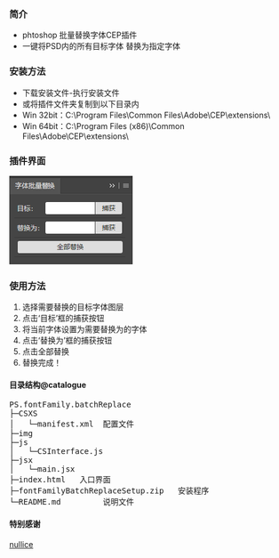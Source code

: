 ### 简介
- phtoshop 批量替换字体CEP插件
- 一键将PSD内的所有目标字体 替换为指定字体

### 安装方法
- 下载安装文件-执行安装文件
- 或将插件文件夹复制到以下目录内
- Win 32bit：C:\Program Files\Common Files\Adobe\CEP\extensions\
- Win 64bit：C:\Program Files (x86)\Common Files\Adobe\CEP\extensions\

### 插件界面
<img src="ui.png">

### 使用方法
1. 选择需要替换的目标字体图层
2. 点击‘目标’框的捕获按钮
3. 将当前字体设置为需要替换为的字体
4. 点击‘替换为’框的捕获按钮
5. 点击全部替换
6. 替换完成！

#### 目录结构@catalogue
<pre>
PS.fontFamily.batchReplace
├─CSXS						
│	└─manifest.xml 	配置文件
├─img							
├─js							
│	└─CSInterface.js  
├─jsx
│	└─main.jsx 		
├─index.html   入口界面
├─fontFamilyBatchReplaceSetup.zip   安装程序
└─README.md			说明文件
</pre>

#### 特别感谢
[nullice](https://github.com/nullice)



